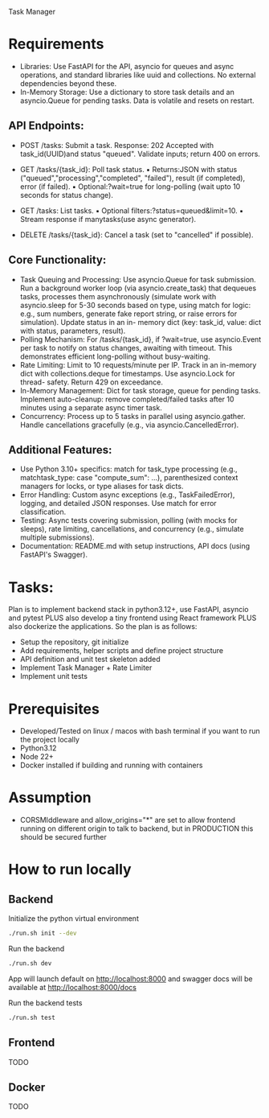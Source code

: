 Task Manager

# Requirements

- Libraries: Use FastAPI for the API, asyncio for queues and async operations, and standard libraries like uuid and collections. No external dependencies beyond these.
- In-Memory Storage: Use a dictionary to store task details and an asyncio.Queue for pending tasks. Data is volatile and resets on restart.

## API Endpoints:

* POST /tasks: Submit a task.
  Response: 202 Accepted with task_id(UUID)and status "queued". Validate inputs; return 400 on errors.

* GET /tasks/{task_id}: Poll task status.
▪ Returns:JSON with status ("queued","processing","completed", "failed"), result (if completed), error (if failed).
▪ Optional:?wait=true for long-polling (wait upto 10 seconds for status change).

* GET /tasks: List tasks.
▪ Optional filters:?status=queued&limit=10.
▪ Stream response if manytasks(use async generator).

* DELETE /tasks/{task_id}: Cancel a task (set to "cancelled" if possible).


## Core Functionality:
- Task Queuing and Processing: Use asyncio.Queue for task submission. Run a background worker loop (via asyncio.create_task) that dequeues tasks, processes them asynchronously (simulate work with asyncio.sleep for 5-30 seconds based on type, using match for logic: e.g., sum numbers, generate fake report string, or raise errors for simulation). Update status in an in- memory dict (key: task_id, value: dict with status, parameters, result).
- Polling Mechanism: For /tasks/{task_id}, if ?wait=true, use asyncio.Event per task to notify on status changes, awaiting with timeout. This demonstrates efficient long-polling without busy-waiting.
- Rate Limiting: Limit to 10 requests/minute per IP. Track in an in-memory dict with collections.deque for timestamps. Use asyncio.Lock for thread- safety. Return 429 on exceedance.
- In-Memory Management: Dict for task storage, queue for pending tasks. Implement auto-cleanup: remove completed/failed tasks after 10 minutes using a separate async timer task.
- Concurrency: Process up to 5 tasks in parallel using asyncio.gather. Handle cancellations gracefully (e.g., via asyncio.CancelledError).

## Additional Features:
- Use Python 3.10+ specifics: match for task_type processing (e.g., matchtask_type: case "compute_sum": ...), parenthesized context managers for locks, or type aliases for task dicts.
- Error Handling: Custom async exceptions (e.g., TaskFailedError), logging, and detailed JSON responses. Use match for error classification.
- Testing: Async tests covering submission, polling (with mocks for sleeps), rate limiting, cancellations, and concurrency (e.g., simulate multiple submissions).
- Documentation: README.md with setup instructions, API docs (using FastAPI's Swagger).



# Tasks:

Plan is to implement backend stack in python3.12+, use FastAPI, asyncio and pytest PLUS also develop a tiny frontend using React framework PLUS also dockerize the applications. So the plan is as follows:

- Setup the repository, git initialize
- Add requirements, helper scripts and define project structure
- API definition and unit test skeleton added
- Implement Task Manager + Rate Limiter
- Implement unit tests

# Prerequisites 
- Developed/Tested on linux / macos with bash terminal if you want to run the project locally
- Python3.12
- Node 22+
- Docker installed if building and running with containers

# Assumption
- CORSMIddleware and allow_origins="*" are set to allow frontend running on different origin to talk to backend, but in PRODUCTION this should be secured further

# How to run locally

## Backend

Initialize the python virtual environment

```sh
./run.sh init --dev
```

Run the backend

```sh
./run.sh dev
```

App will launch default on [http://localhost:8000](http://localhost:8000) and swagger docs will be available at [http://localhost:8000/docs](http://localhost:8000)

Run the backend tests

```sh
./run.sh test
```

## Frontend

TODO

## Docker 

TODO